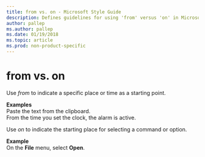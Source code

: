 ```yaml
---
title: from vs. on - Microsoft Style Guide
description: Defines guidelines for using 'from' versus 'on' in Microsoft documents, and provides usage examples.
author: pallep
ms.author: pallep
ms.date: 01/19/2018
ms.topic: article
ms.prod: non-product-specific
---
```


# from vs. on

Use *from* to indicate a specific place or time as a starting point. 

**Examples**  
Paste the text from the clipboard.  
From the time you set the clock, the alarm is active.

Use *on* to indicate the starting place for selecting a command or option.

**Example**  
On the **File** menu, select **Open**.
